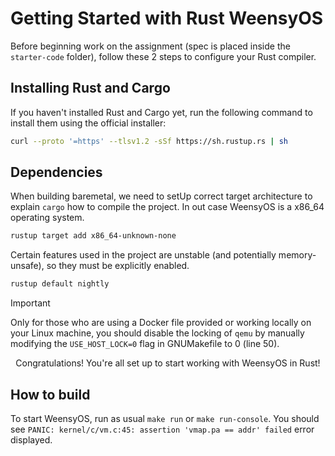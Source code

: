 # Getting Started with Rust WeensyOS

Before beginning work on the assignment (spec is placed inside the `starter-code` folder), follow these 2 steps to configure your Rust compiler.

## Installing Rust and Cargo

If you haven't installed Rust and Cargo yet, run the following command to install them using the official installer:

```bash
curl --proto '=https' --tlsv1.2 -sSf https://sh.rustup.rs | sh
```

## Dependencies

When building baremetal, we need to setUp correct target architecture to explain `cargo` how to compile the project. In out case WeensyOS is a x86_64 operating system.

```bash
rustup target add x86_64-unknown-none
```

Certain features used in the project are unstable (and potentially memory-unsafe), so they must be explicitly enabled.

```bash
rustup default nightly
```

> [!IMPORTANT]
> Only for those who are using a Docker file provided or working locally on your Linux machine, you should disable the locking of `qemu` by manually modifying the `USE_HOST_LOCK=0` flag in GNUMakefile to 0 (line 50).

<p align="center">
  Congratulations! You're all set up to start working with WeensyOS in Rust!
</p>

## How to build

To start WeensyOS, run as usual `make run` or `make run-console`. You should see `PANIC: kernel/c/vm.c:45: assertion 'vmap.pa == addr' failed` error displayed.
